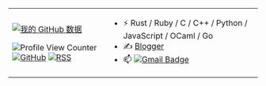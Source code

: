 <table>
<tr>
<td>

[![我的 GitHub 数据](https://github-readme-stats.vercel.app/api?username=chenyukang)]()

![Profile View Counter](https://komarev.com/ghpvc/?username=chenyukang)
[![GitHub](https://img.shields.io/badge/dynamic/json?logo=github&label=GitHub&labelColor=495867&color=495867&query=%24.data.totalSubs&url=https%3A%2F%2Fapi.spencerwoo.com%2Fsubstats%2F%3Fsource%3Dgithub%26queryKey%3Dchenyukang&style=flat-square)](https://github.com/chenyukang)
[![RSS](https://img.shields.io/badge/dynamic/json?logo=rss&logoColor=white&label=RSS&labelColor=95B8D1&color=95B8D1&query=%24.data.totalSubs&url=https%3A%2F%2Fapi.spencerwoo.com%2Fsubstats%2F%3Fsource%3Dfeedly%257Cinoreader%257CfeedsPub%26queryKey%3Dhttps://catcoding.me/atom.xml&style=flat-square)](https://catcoding.me/)

</td>
<td>

- ⚡ Rust / Ruby / C / C++ / Python / JavaScript / OCaml / Go
- ✍️ [Blogger](https://catcoding.me)
- 📫 [![Gmail Badge](https://img.shields.io/badge/-Gmail-c14438?style=flat-square&logo=Gmail&logoColor=white&link=mailto:moorekang@gmail.com)](mailto:moorekang@gmail.com)

</td>
</tr>
</table>